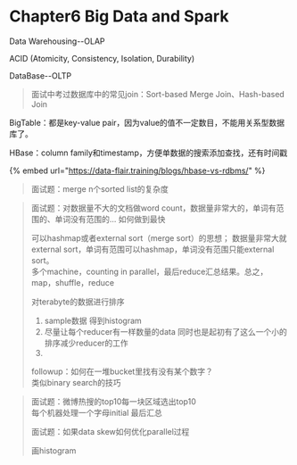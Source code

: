 # Chapter6 Big Data and Spark

Data Warehousing--OLAP

ACID \(Atomicity, Consistency, Isolation, Durability\)

DataBase--OLTP



> 面试中考过数据库中的常见join：Sort-based Merge Join、Hash-based Join



BigTable：都是key-value pair，因为value的值不一定数目，不能用关系型数据库了。

HBase：column family和timestamp，方便单数据的搜索添加查找，还有时间戳

{% embed url="https://data-flair.training/blogs/hbase-vs-rdbms/" %}

> 面试题：merge n个sorted list的复杂度

> 面试题：对数据量不大的文档做word count，数据量非常大的，单词有范围的、单词没有范围的... 如何做到最快
>
> 可以hashmap或者external sort（merge sort）的思想； 数据量非常大就external sort，单词有范围可以hashmap，单词没有范围只能external sort。  
> 多个machine，counting in parallel，最后reduce汇总结果。总之，map，shuffle，reduce  
>   
> 对terabyte的数据进行排序  
> 1. sample数据 得到histogram  
> 2. 尽量让每个reducer有一样数量的data 同时也是起初有了这么一个小的排序减少reducer的工作  
> 3.   
>   
> followup：如何在一堆bucket里找有没有某个数字？  
> 类似binary search的技巧

> 面试题：微博热搜的top10每一块区域选出top10  
> 每个机器处理一个字母initial 最后汇总  
>   
> 面试题：如果data skew如何优化parallel过程
>
> 画histogram

